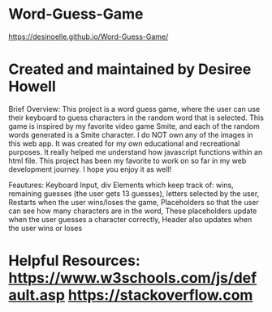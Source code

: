 # Word-Guess-Game
https://desinoelle.github.io/Word-Guess-Game/
# Created and maintained by Desiree Howell

Brief Overview: This project is a word guess game, where the user can use their keyboard to guess characters in the random word that is selected. This game is inspired by my favorite video game Smite, and each of the random words generated is a Smite character. I do NOT own any of the images in this web app. It was created for my own educational and recreational purposes. It really helped me understand how javascript functions within an html file. This project has been my favorite to work on so far in my web development journey. I hope you enjoy it as well!

Feautures: Keyboard Input, div Elements which keep track of: wins, remaining guesses (the user gets 13 guesses), letters selected by the user, Restarts when the user wins/loses the game, Placeholders so that the user can see how many characters are in the word, These placeholders update when the user guesses a character correctly, Header also updates when the user wins or loses

# Helpful Resources: https://www.w3schools.com/js/default.asp  https://stackoverflow.com

